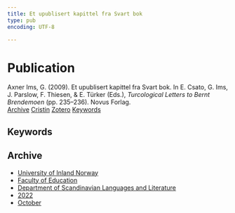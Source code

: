 ```yaml
---
title: Et upublisert kapittel fra Svart bok
type: pub
encoding: UTF-8

---
```

<h1>Publication</h1>
<article id="csl-bib-container-MK89G8RP" class="csl-bib-container">
  <div class="csl-bib-body"> <div class="csl-entry">Axner Ims, G. (2009). Et upublisert kapittel fra Svart bok. In E. Csato, G. Ims, J. Parslow, F. Thiesen, &#38; E. Türker (Eds.), <i>Turcological Letters to Bernt Brendemoen</i> (pp. 235–236). Novus Forlag.</div> </div>
  <div class="csl-bib-buttons">
    <a href="#taxonomy-article-MK89G8RP" alt="archive" class="csl-bib-button">Archive</a>
    <a href="https://app.cristin.no/results/show.jsf?id=2066313" alt="Cristin" class="csl-bib-button">Cristin</a>
    <a href="http://zotero.org/groups/5881554/items/MK89G8RP" alt="Zotero" class="csl-bib-button">Zotero</a>
    <a href="#keywords-article-MK89G8RP" alt="keywords" class="csl-bib-button">Keywords</a>
  </div>
  <div id="csl-bib-meta-container-MK89G8RP"></div>
</article>
<div id="csl-bib-meta-MK89G8RP" class="csl-bib-meta">
  <article id="keywords-article-MK89G8RP" class="keywords-article">
    <h1>Keywords</h1>
    
  </article>
  <article id="taxonomy-article-MK89G8RP" class="taxonomy-article">
    <h1>Archive</h1>
    <ul>
      <li><a href="{{< params subfolder >}}en/archive/?key=3DCRN523">University of Inland Norway</a></li>
      <li><a href="{{< params subfolder >}}en/archive/?key=WYNZA47F">Faculty of Education</a></li>
      <li><a href="{{< params subfolder >}}en/archive/?key=T9U6ILTU">Department of Scandinavian Languages and Literature</a></li>
      <li><a href="{{< params subfolder >}}en/archive/?key=8BZA2YRV">2022</a></li>
      <li><a href="{{< params subfolder >}}en/archive/?key=NG3SMAXR">October</a></li>
    </ul>
  </article>
</div>
